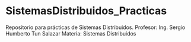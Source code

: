# SistemasDistribuidos_Practicas
Repositorio para prácticas de Sistemas Distribuidos.
Profesor: Ing. Sergio Humberto Tun Salazar
Materia: Sistemas Distribuidos

